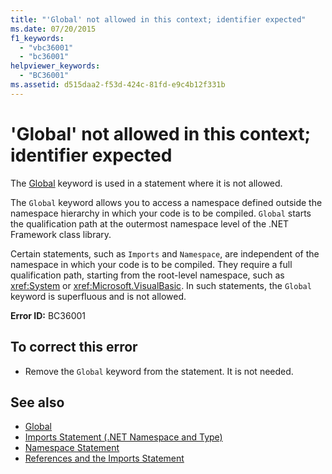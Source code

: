 ```yaml
---
title: "'Global' not allowed in this context; identifier expected"
ms.date: 07/20/2015
f1_keywords: 
  - "vbc36001"
  - "bc36001"
helpviewer_keywords: 
  - "BC36001"
ms.assetid: d515daa2-f53d-424c-81fd-e9c4b12f331b
---
```

# 'Global' not allowed in this context; identifier expected
The [Global](https://docs.microsoft.com/previous-versions/visualstudio/visual-studio-2008/k701czy1(v=vs.90)) keyword is used in a statement where it is not allowed.  
  
 The `Global` keyword allows you to access a namespace defined outside the namespace hierarchy in which your code is to be compiled. `Global` starts the qualification path at the outermost namespace level of the .NET Framework class library.  
  
 Certain statements, such as `Imports` and `Namespace`, are independent of the namespace in which your code is to be compiled. They require a full qualification path, starting from the root-level namespace, such as <xref:System> or <xref:Microsoft.VisualBasic>. In such statements, the `Global` keyword is superfluous and is not allowed.  
  
 **Error ID:** BC36001  
  
## To correct this error  
  
-   Remove the `Global` keyword from the statement. It is not needed.  
  
## See also
- [Global](https://docs.microsoft.com/previous-versions/visualstudio/visual-studio-2008/k701czy1(v=vs.90))
- [Imports Statement (.NET Namespace and Type)](../../visual-basic/language-reference/statements/imports-statement-net-namespace-and-type.md)
- [Namespace Statement](../../visual-basic/language-reference/statements/namespace-statement.md)
- [References and the Imports Statement](../../visual-basic/programming-guide/program-structure/references-and-the-imports-statement.md)
